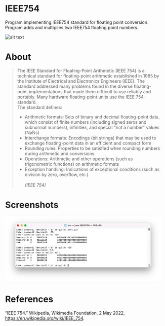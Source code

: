 # IEEE754
Program implementing IEEE754 standard for floating point conversion. Program adds and multiplies two IEEE754 floating point numbers.

![alt text](https://upload.wikimedia.org/wikipedia/commons/thumb/d/d2/Float_example.svg/1180px-Float_example.svg.png?raw=true)

# About

> The IEEE Standard for Floating-Point Arithmetic (IEEE 754) is a technical standard for floating-point arithmetic established in 1985 by the Institute of Electrical and Electronics Engineers (IEEE). The standard addressed many problems found in the diverse floating-point implementations that made them difficult to use reliably and portably. Many hardware floating-point units use the IEEE 754 standard.
> <br/>The standard defines:
> - Arithmetic formats: Sets of binary and decimal floating-point data, which consist of finite numbers (including signed zeros and subnormal numbers), infinities, and special "not a number" values (NaNs)
> - Interchange formats: Encodings (bit strings) that may be used to exchange floating-point data in an efficient and compact form
> - Rounding rules: Properties to be satisfied when rounding numbers during arithmetic and conversions
> - Operations: Arithmetic and other operations (such as trigonometric functions) on arithmetic formats
> - Exception handling: Indications of exceptional conditions (such as division by zero, overflow, etc.)
> <br/><br/>*(IEEE 754)*


# Screenshots
![alt text](https://github.com/paulbernius/IEEE754/blob/main/sc.png?raw=true)

# References
“IEEE 754.” Wikipedia, Wikimedia Foundation, 2 May 2022, https://en.wikipedia.org/wiki/IEEE_754.
